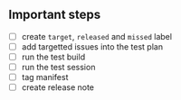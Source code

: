 <!-- If needed, you can edit the template at https://gitlab.e.foundation/e/os/releases/-/edit/master/.gitlab/issue_templates/releases.md -->

## Important steps

- [ ] create `target`, `released` and `missed` label
- [ ] add targetted issues into the test plan
- [ ] run the test build
- [ ] run the test session
- [ ] tag manifest
- [ ] create release note

